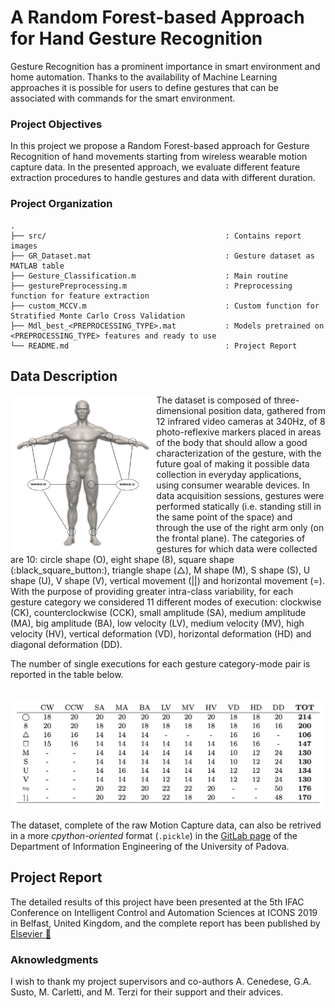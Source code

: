 # A Random Forest-based Approach for Hand Gesture Recognition
Gesture Recognition has a prominent importance in smart environment and home automation. Thanks to the availability of Machine Learning approaches it is possible for users to define gestures that can be associated with commands for the smart environment. 

### Project Objectives
In this project we propose a Random Forest-based approach for Gesture Recognition of hand movements starting from wireless wearable motion capture data. In the presented approach, we evaluate different feature extraction procedures to handle gestures and data with different duration.

### Project Organization
```
.
├── src/                                        : Contains report images
├── GR_Dataset.mat                              : Gesture dataset as MATLAB table
├── Gesture_Classification.m                    : Main routine
├── gesturePreprocessing.m                      : Preprocessing function for feature extraction
├── custom_MCCV.m                               : Custom function for Stratified Monte Carlo Cross Validation
├── Mdl_best_<PREPROCESSING_TYPE>.mat           : Models pretrained on <PREPROCESSING_TYPE> features and ready to use
└── README.md                                   : Project Report 
```

## Data Description
<img align="left" height="250" src="src/markers.png">
The dataset is composed of three-dimensional position data, gathered from 12 infrared video cameras at 340Hz, of 8 photo-reflexive markers placed in areas of the body that should allow a good characterization of the gesture, with the future goal of making it possible data collection in everyday applications, using consumer wearable devices. In data acquisition sessions, gestures were performed statically (i.e. standing still in the same point of the space) and through the use of the right arm only (on the frontal plane). The categories of gestures for which data were collected are 10: circle shape (O), eight shape (8), square shape (:black_square_button:), triangle shape (△), M shape (M), S shape (S), U shape (U), V shape (V), vertical movement (||) and horizontal movement (=). With the purpose of providing greater intra-class variability, for each gesture category we considered 11 different modes of execution: clockwise (CK), counterclockwise (CCK), small amplitude (SA), medium amplitude (MA), big amplitude (BA), low velocity (LV), medium velocity (MV), high velocity (HV), vertical deformation (VD), horizontal deformation (HD) and diagonal deformation (DD).

The number of single executions for each gesture category-mode pair is reported in the table below.
<p align="center">
 <br>
 <img src="src/gestures.png" width="600">
</p>

The dataset, complete of the raw Motion Capture data, can also be retrived in a more _cpython-oriented_ format (`.pickle`) in the [GitLab page](https://gitlab.dei.unipd.it/dl_dei/gesture_recognition) of the Department of Information Engineering of the University of Padova.

## Project Report
The detailed results of this project have been presented at the 5th IFAC Conference on Intelligent Control and Automation Sciences at ICONS 2019 in Belfast, United Kingdom, and the complete report has been published by [Elsevier :memo:](https://www.sciencedirect.com/science/article/pii/S2405896319307591)

### Aknowledgments
I wish to thank my project supervisors and co-authors A. Cenedese, G.A. Susto, M. Carletti, and M. Terzi for their support and their advices.
